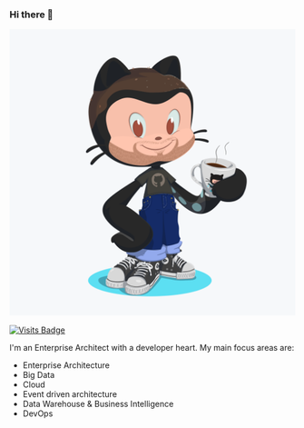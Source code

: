 ### Hi there 👋

![octocat](arne_octocat_2.png)

[![Visits Badge](https://badges.pufler.dev/visits/arossmann/arossmann)](https://badges.pufler.dev/visits/arossmann/arossmann)

I'm an Enterprise Architect with a developer heart. My main focus areas are:

- Enterprise Architecture
- Big Data
- Cloud
- Event driven architecture
- Data Warehouse & Business Intelligence
- DevOps
